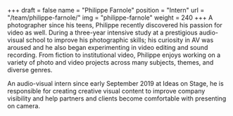 +++
draft		= false
name		= "Philippe Farnole"
position 	= "Intern"
url			= "/team/philippe-farnole/"
img			= "philippe-farnole"
weight		= 240
+++
A photographer since his teens, Philippe recently discovered his passion for video as well.  During a three-year intensive study at a prestigious audio-visual school to improve his photographic skills; his curiosity in AV was aroused and he also began experimenting in video editing and sound recording. From fiction to institutional video, Philippe enjoys working on a variety of photo and video projects across many subjects, themes, and diverse genres. 

An audio-visual intern since early September 2019 at Ideas on Stage, he is responsible for creating creative visual content to improve company visibility and help partners and clients become comfortable with presenting on camera.
